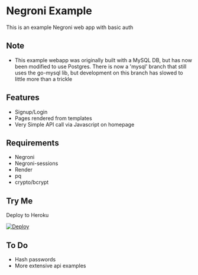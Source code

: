 Negroni Example
===============

This is an example Negroni web app with basic auth


Note
----------
- This example webapp was originally built with a MySQL DB, but has now been modified to use Postgres. There
is now a 'mysql' branch that still uses the go-mysql lib, but development on this branch has slowed to little more
than a trickle



Features
----------
* Signup/Login
* Pages rendered from templates
* Very Simple API call via Javascript on homepage


Requirements
-----------

* Negroni
* Negroni-sessions
* Render
* pq
* crypto/bcrypt


Try Me
-----------

Deploy to Heroku

[![Deploy](https://www.herokucdn.com/deploy/button.png)](https://heroku.com/deploy)



To Do
-----------

* Hash passwords
* More extensive api examples


